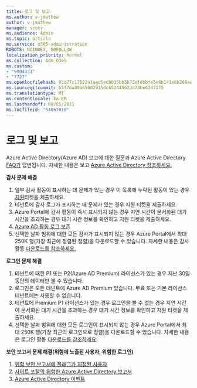 ```yaml
---
title: 로그 및 보고
ms.author: v-jmathew
author: v-jmathew
manager: scotv
ms.audience: Admin
ms.topic: article
ms.service: o365-administration
ROBOTS: NOINDEX, NOFOLLOW
localization_priority: Normal
ms.collection: Adm_O365
ms.custom:
- "9004331"
- "7727"
ms.openlocfilehash: 03d77c17622a1aac5ecb035bb5b73efdbbfe5e6b141e6b266eef8783f612c8b2
ms.sourcegitcommit: b5f7da89a650d2915dc652449623c78be6247175
ms.translationtype: MT
ms.contentlocale: ko-KR
ms.lasthandoff: 08/05/2021
ms.locfileid: "54067018"
---
```

# <a name="logs-and-reporting"></a>로그 및 보고

Azure Active Directory(Azure AD) 보고에 대한 질문과 Azure Active Directory [FAQ가](https://docs.microsoft.com/azure/active-directory/active-directory-reporting-faq) 답변됩니다. 자세한 내용은 보고 [Azure Active Directory 참조하세요.](https://docs.microsoft.com/azure/active-directory/reports-monitoring/overview-reports)

**감사 문제 해결**

1. 일부 감사 활동이 표시하는 데 문제가 있는 경우 이 목록에 누락된 활동이 있는 경우 [지원](https://docs.microsoft.com/azure/active-directory/reports-monitoring/reference-audit-activities)티켓을 제출하세요.
2. 테넌트에 감사 로그가 표시하는 데 문제가 있는 경우 지원 티켓을 제출하세요.
3. Azure Portal에 감사 활동이 즉시 표시되지 않는 [](https://docs.microsoft.com/azure/active-directory/reports-monitoring/reference-reports-latencies) 경우 지연 시간이 문서화된 대기 시간을 초과하는 경우 대기 시간 정보를 확인하고 지원 티켓을 제출하세요.
4. [Azure AD 활동 로그 보존](https://docs.microsoft.com/azure/active-directory/reports-monitoring/reference-reports-data-retention)
5. 선택한 날짜 범위에 대한 모든 감사가 표시되지 않는 경우 Azure Portal에서 최대 250K 행(가장 최근에 정렬된 정렬)을 다운로드할 수 있습니다. 자세한 내용은 감사 활동 [다운로드를 참조하세요.](https://docs.microsoft.com/azure/active-directory/reports-monitoring/quickstart-download-audit-report)

**로그인 문제 해결**

1. 테넌트에 대한 P1 또는 P2(Azure AD Premium) 라이선스가 있는 경우 지난 30일 동안의 데이터만 볼 수 있습니다.
2. 로그인은 모든 테넌트에 Azure AD Premium 있습니다. 무료 또는 기본 라이선스 테넌트에는 사용할 수 없습니다.
3. 테넌트에 Premium P1 라이선스가 있는 경우 로그인을 볼 수 없는 경우 [](https://docs.microsoft.com/azure/active-directory/reports-monitoring/reference-reports-latencies) 지연 시간이 문서화된 대기 시간을 초과하는 경우 대기 시간 정보를 확인하고 지원 티켓을 제출하세요.
4. 선택한 날짜 범위에 대한 모든 로그인이 표시되지 않는 경우 Azure Portal에서 최대 250K 행(가장 최근의 로그인으로 정렬)을 다운로드할 수 있습니다. 자세한 내용은 로그인 활동 [다운로드를 참조하세요.](https://docs.microsoft.com/azure/active-directory/reports-monitoring/concept-sign-ins#download-sign-in-activities)

**보안 보고서 문제 해결(위험에 노출된 사용자, 위험한 로그인)**

1. [위험 보안 보고서에 플래그가 지정된 사용자](https://docs.microsoft.com/azure/active-directory/reports-monitoring/concept-user-at-risk)
2. [사이트 포털의 위험한 Azure Active Directory 보고서](https://docs.microsoft.com/azure/active-directory/reports-monitoring/concept-risky-sign-ins)
3. [Azure Active Directory 이벤트](https://docs.microsoft.com/azure/active-directory/reports-monitoring/concept-risk-events)
